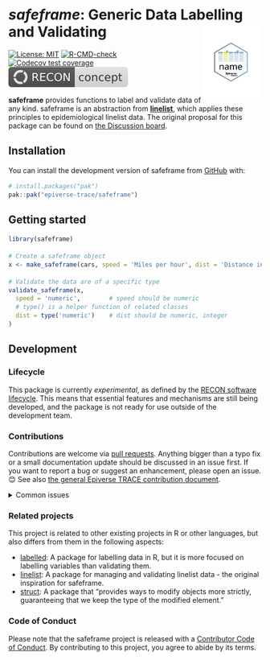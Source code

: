 
<!-- README.md is generated from README.Rmd. Please edit that file. -->
<!-- The code to render this README is stored in .github/workflows/render-readme.yaml -->
<!-- Variables marked with double curly braces will be transformed beforehand: -->
<!-- `packagename` is extracted from the DESCRIPTION file -->
<!-- `gh_repo` is extracted via a special environment variable in GitHub Actions -->

# *safeframe*: Generic Data Labelling and Validating <img src="man/figures/logo.svg" align="right" width="120" alt="Logo for safeframe" />

<!-- badges: start -->

[![License:
MIT](https://img.shields.io/badge/License-MIT-yellow.svg)](https://opensource.org/license/mit/)
[![R-CMD-check](https://github.com/epiverse-trace/safeframe/actions/workflows/R-CMD-check.yaml/badge.svg)](https://github.com/epiverse-trace/safeframe/actions/workflows/R-CMD-check.yaml)
[![Codecov test
coverage](https://codecov.io/gh/epiverse-trace/safeframe/branch/main/graph/badge.svg)](https://app.codecov.io/gh/epiverse-trace/safeframe?branch=main)
[![lifecycle-concept](https://raw.githubusercontent.com/reconverse/reconverse.github.io/master/images/badge-concept.svg)](https://www.reconverse.org/lifecycle.html#experimental)

<!-- badges: end -->

**safeframe** provides functions to label and validate data of any kind.
safeframe is an abstraction from
[**linelist**](https://github.com/epiverse-trace/linelist), which
applies these principles to epidemiological linelist data. The original
proposal for this package can be found on [the Discussion
board](https://github.com/orgs/epiverse-trace/discussions/221).

## Installation

You can install the development version of safeframe from
[GitHub](https://github.com/) with:

``` r
# install.packages("pak")
pak::pak("epiverse-trace/safeframe")
```

## Getting started

``` r
library(safeframe)

# Create a safeframe object
x <- make_safeframe(cars, speed = 'Miles per hour', dist = 'Distance in miles')

# Validate the data are of a specific type
validate_safeframe(x, 
  speed = 'numeric',        # speed should be numeric
  # type() is a helper function of related classes
  dist = type('numeric')    # dist should be numeric, integer
)
```

## Development

### Lifecycle

This package is currently *experimental*, as defined by the [RECON
software lifecycle](https://www.reconverse.org/lifecycle.html). This
means that essential features and mechanisms are still being developed,
and the package is not ready for use outside of the development team.

### Contributions

Contributions are welcome via [pull
requests](https://github.com/epiverse-trace/safeframe/pulls). Anything
bigger than a typo fix or a small documentation update should be
discussed in an issue first. If you want to report a bug or suggest an
enhancement, please open an issue. 😊 See also [the general Epiverse
TRACE contribution
document](https://github.com/epiverse-trace/.github/blob/main/CONTRIBUTING.md).

<details>
<summary>
Common issues
</summary>

To make it easier for us to evaluate your contribution, please run the
following commands before submitting a pull request to ensure your code
is consistent with the rest of the package:

``` r
styler::style_pkg()
devtools::document()
spelling::update_wordlist(pkg = ".", vignettes = TRUE)

lintr::lint_package()

devtools::test()
devtools::check()
```

This will reduce the time it takes for us to review your contribution.
Thank you! 😊

</details>

### Related projects

This project is related to other existing projects in R or other
languages, but also differs from them in the following aspects:

- [labelled](https://github.com/larmarange/labelled/): A package for
  labelling data in R, but it is more focused on labelling variables
  than validating them.
- [linelist](https://github.com/epiverse-trace/linelist): A package for
  managing and validating linelist data - the original inspiration for
  safeframe.
- [struct](https://github.com/cynkra/struct): A package that “provides
  ways to modify objects more strictly, guaranteeing that we keep the
  type of the modified element.”

### Code of Conduct

Please note that the safeframe project is released with a [Contributor
Code of
Conduct](https://github.com/epiverse-trace/.github/blob/main/CODE_OF_CONDUCT.md).
By contributing to this project, you agree to abide by its terms.
